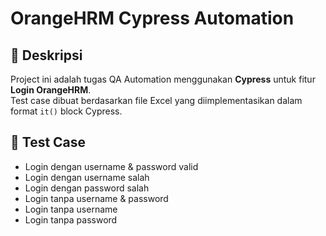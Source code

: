 # OrangeHRM Cypress Automation

## 📌 Deskripsi
Project ini adalah tugas QA Automation menggunakan **Cypress** untuk fitur **Login OrangeHRM**.  
Test case dibuat berdasarkan file Excel yang diimplementasikan dalam format `it()` block Cypress.

## 🧪 Test Case
- Login dengan username & password valid
- Login dengan username salah
- Login dengan password salah
- Login tanpa username & password
- Login tanpa username
- Login tanpa password

